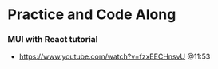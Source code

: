 # Practice and Code Along
### MUI with React tutorial
- https://www.youtube.com/watch?v=fzxEECHnsvU
@11:53